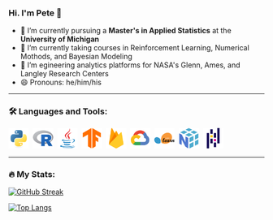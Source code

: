 ### Hi. I'm Pete 👋

- 🌱 I’m currently pursuing a **Master's in Applied Statistics** at the **University of Michigan** 
- 🔭 I’m currently taking courses in Reinforcement Learning, Numerical Mothods, and Bayesian Modeling
- 👯 I’m egineering analytics platforms for NASA's Glenn, Ames, and Langley Research Centers
- 😄 Pronouns: he/him/his

---

### :hammer_and_wrench: Languages and Tools: 

<div>
    <img src="https://github.com/devicons/devicon/blob/master/icons/python/python-original.svg" title="Python" alt="Py" width="40" height="40"/>&nbsp;
    <img src="https://github.com/devicons/devicon/blob/master/icons/r/r-original.svg" title="R" alt="r" width="40" height="40"/>&nbsp;
    <img src="https://github.com/devicons/devicon/blob/master/icons/java/java-original.svg" title="Java" alt="java" width="40" height="40"/>&nbsp;
    <img src="https://github.com/devicons/devicon/blob/master/icons/tensorflow/tensorflow-original.svg" title="Tensorflow" alt="tf" width="40" height="40"/>&nbsp;
    <img src="https://github.com/devicons/devicon/blob/master/icons/firebase/firebase-original.svg" title="Firebase" alt="fb" width="40" height="40"/>&nbsp;
    <img src="https://github.com/devicons/devicon/blob/master/icons/googlecloud/googlecloud-original.svg" title="Googlecloud" alt="goog" width="40" height="40"/>&nbsp;
    <img src="https://github.com/devicons/devicon/blob/master/icons/scikitlearn/scikitlearn-original.svg" title="sklearn" alt="sk" width="40" height="40"/>&nbsp;
    <img src="https://github.com/devicons/devicon/blob/master/icons/numpy/numpy-original.svg" title="numpy" alt="np" width="40" height="40"/>&nbsp;
    <img src="https://github.com/devicons/devicon/blob/master/icons/pandas/pandas-original.svg" title="numpy" alt="np" width="40" height="40"/>&nbsp;
</div>

---

### :fire: My Stats:

[![GitHub Streak](http://github-readme-streak-stats.herokuapp.com?user=petepritch&theme=dark&background=000000)](https://git.io/streak-stats)

[![Top Langs](https://github-readme-stats.vercel.app/api/top-langs/?username=petepritch&layout=compact&theme=vision-friendly-dark)](https://github.com/anuraghazra/github-readme-stats)
